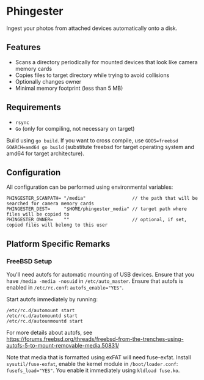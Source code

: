 # Phingester

Ingest your photos from attached devices automatically onto a disk.

## Features

* Scans a directory periodically for mounted devices that look like camera memory cards
* Copies files to target directory while trying to avoid collisions
* Optionally changes owner
* Minimal memory footprint (less than 5 MB)

## Requirements

* `rsync`
* `Go` (only for compiling, not necessary on target)

Build using `go build`. If you want to cross compile, use `GOOS=freebsd GOARCH=amd64 go build` (substitute freebsd for target operating system and amd64 for target architecture).

## Configuration

All configuration can be performed using environmental variables:

	PHINGESTER_SCANPATH= "/media"                 // the path that will be searched for camera memory cards
	PHINGESTER_DEST=     "$HOME/phingester_media" // target path where files will be copied to
	PHINGESTER_OWNER=    ""                       // optional, if set, copied files will belong to this user

## Platform Specific Remarks

### FreeBSD Setup

You'll need autofs for automatic mounting of USB devices. Ensure that you have `/media -media -nosuid` in `/etc/auto_master`. Ensure that autofs is enabled in `/etc/rc.conf`: `autofs_enable="YES"`.

Start autofs immediately by running:

	/etc/rc.d/automount start
	/etc/rc.d/automountd start
	/etc/rc.d/autounmountd start

For more details about autofs, see https://forums.freebsd.org/threads/freebsd-from-the-trenches-using-autofs-5-to-mount-removable-media.50831/

Note that media that is formatted using exFAT will need fuse-exfat. Install `sysutil/fuse-exfat`, enable the kernel module in `/boot/loader.conf`: `fusefs_load="YES"`. You enable it immediately using `kldload fuse.ko`.
